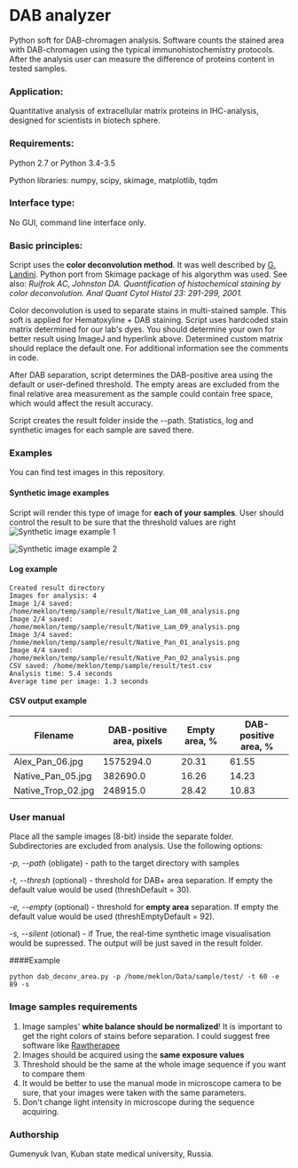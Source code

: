 # DAB analyzer
Python soft for DAB-chromagen analysis. Software counts the stained area with DAB-chromagen using the typical immunohistochemistry protocols. After the analysis user can measure the difference of proteins content in tested samples.

### Application:
Quantitative analysis of extracellular matrix proteins in IHC-analysis, designed for scientists in biotech sphere. 

### Requirements:
Python 2.7 or Python 3.4-3.5

Python libraries: numpy, scipy, skimage, matplotlib, tqdm

### Interface type:
No GUI, command line interface only.

### Basic principles:
Script uses the **color deconvolution method**. It was well described by [G. Landini](http://www.mecourse.com/landinig/software/cdeconv/cdeconv.html). Python port from Skimage package of his algorythm was used. See also: *Ruifrok AC, Johnston DA. Quantification of histochemical staining by color deconvolution. Anal Quant Cytol Histol 23: 291-299, 2001.*

Color deconvolution is used to separate stains in multi-stained sample. This soft is applied for Hematoxyline + DAB staining. Script uses hardcoded stain matrix determined for our lab's dyes. You should determine your own for better result using ImageJ and hyperlink above. Determined custom matrix should replace the default one. For additional information see the comments in code.

After DAB separation, script determines the DAB-positive area using the default or user-defined threshold. The empty areas are excluded from the final relative area measurement as the sample could contain free space, which would affect the result accuracy.

Script creates the result folder inside the --path. Statistics, log and synthetic images for each sample are saved there.
### Examples
You can find test images in this repository.
#### Synthetic image examples
Script will render this type of image for **each of your samples**. User should control the result to be sure that the threshold values are right
![Synthetic image example 1](https://github.com/meklon/DAB_analyzer/blob/master/test%20images/result%20example/Native_Pan_05_analysis.png "Synthetic image example")

![Synthetic image example 2](https://github.com/meklon/DAB_analyzer/blob/master/test%20images/result%20example/Alex_Pan_08_analysis.png "Synthetic image example")
#### Log example
```
Created result directory
Images for analysis: 4
Image 1/4 saved: /home/meklon/temp/sample/result/Native_Lam_08_analysis.png
Image 2/4 saved: /home/meklon/temp/sample/result/Native_Lam_09_analysis.png
Image 3/4 saved: /home/meklon/temp/sample/result/Native_Pan_01_analysis.png
Image 4/4 saved: /home/meklon/temp/sample/result/Native_Pan_02_analysis.png
CSV saved: /home/meklon/temp/sample/result/test.csv
Analysis time: 5.4 seconds
Average time per image: 1.3 seconds
```
#### CSV output example
Filename | DAB-positive area, pixels | Empty area, % | DAB-positive area, %
------------ | ------------- | ------------- | -------------
Alex_Pan_06.jpg|1575294.0|20.31|61.55
Native_Pan_05.jpg|382690.0|16.26|14.23
Native_Trop_02.jpg|248915.0|28.42|10.83

### User manual
Place all the sample images (8-bit) inside the separate folder. Subdirectories are excluded from analysis. Use the following options:

*-p, --path* (obligate) - path to the target directory with samples

*-t, --thresh* (optional) - threshold for DAB+ area separation. If empty the default value would be used (threshDefault = 30).

*-e, --empty* (optional) - threshold for **empty area** separation. If empty the default value would be used (threshEmptyDefault = 92).

*-s, --silent* (otional) - if True, the real-time synthetic image visualisation would be supressed. The output will be just saved in the result folder.

####Example
````
python dab_deconv_area.py -p /home/meklon/Data/sample/test/ -t 60 -e 89 -s 
````

### Image samples requirements
1. Image samples' **white balance should be normalized**! It is important to get the right colors of stains before separation. I could suggest free software like [Rawtherapee](http://rawtherapee.com/)
2. Images should be acquired using the **same exposure values**
3. Threshold should be the same at the whole image sequence if you want to compare them
4. It would be better to use the manual mode in microscope camera to be sure, that your images were taken with the same parameters.
5. Don't change light intensity in microscope during the sequence acquiring.

### Authorship
Gumenyuk Ivan, Kuban state medical university, Russia.
